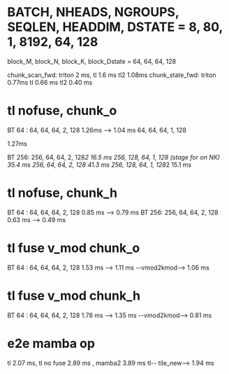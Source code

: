 # BATCH, NHEADS, NGROUPS, SEQLEN, HEADDIM, DSTATE = 8, 80, 1, 8192, 64, 128
block_M, block_N, block_K, block_Dstate = 64, 64, 64, 128

chunk_scan_fwd: triton 2 ms, tl 1.6 ms tl2 1.08ms
chunk_state_fwd: triton 0.77ms tl 0.66 ms tl2 0.40 ms

# tl nofuse, chunk_o
BT 64 : 64, 64, 64, 2, 128 
1.26ms  --> 1.04 ms
64, 64, 64, 1, 128 
<!--(DV 128) 5.50ms no cumsum: 5.45 ms  torch.empty h: 2.58ms   chunk_fwd h: 4.30ms (chunk_h: 1.7 ms  chunk_o: 2.6 ms) -->
1.27ms
<!--(DV 128) mamba2 chunk_scan_fwd: 4.4 ms (not 2 ms, CB float32, dt float32, dA_cumsum float32, states float32), chunk_state_fwd: 2 ms -->

BT 256: 256, 64, 64, 2, 128*2
16.5 ms
256, 128, 64, 1, 128 (stage for on NK)
35.4 ms
 256, 64, 64, 2, 128 
 41.3 ms
256, 128, 64, 1, 128*2
15.1 ms

# tl nofuse, chunk_h
BT 64 : 64, 64, 64, 2, 128
0.85 ms --> 0.79 ms
BT 256: 256, 64, 64, 2, 128
0.63 ms --> 0.49 ms

# tl fuse v_mod chunk_o
BT 64 : 64, 64, 64, 2, 128 
1.53 ms --> 1.11 ms --vmod2kmod--> 1.06 ms

# tl fuse v_mod chunk_h
BT 64 : 64, 64, 64, 2, 128
1.78 ms --> 1.35 ms --vmod2kmod--> 0.81 ms


# e2e mamba op
tl 2.07 ms, tl no fuse 2.89 ms , mamba2 3.89 ms 
tl-- tile_new--> 1.94 ms 


